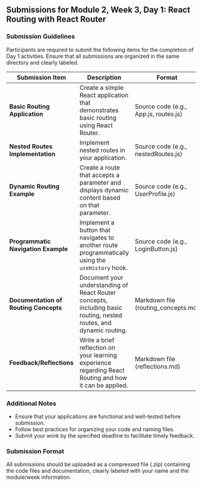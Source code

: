 ## Submissions for Module 2, Week 3, Day 1: React Routing with React Router

### Submission Guidelines

Participants are required to submit the following items for the completion of Day 1 activities. Ensure that all submissions are organized in the same directory and clearly labeled.

| **Submission Item**                     | **Description**                                                                                          | **Format**                             |
|-----------------------------------------|----------------------------------------------------------------------------------------------------------|----------------------------------------|
| **Basic Routing Application**           | Create a simple React application that demonstrates basic routing using React Router.                  | Source code (e.g., App.js, routes.js) |
| **Nested Routes Implementation**        | Implement nested routes in your application.                                                            | Source code (e.g., nestedRoutes.js)   |
| **Dynamic Routing Example**             | Create a route that accepts a parameter and displays dynamic content based on that parameter.           | Source code (e.g., UserProfile.js)    |
| **Programmatic Navigation Example**     | Implement a button that navigates to another route programmatically using the `useHistory` hook.        | Source code (e.g., LoginButton.js)    |
| **Documentation of Routing Concepts**   | Document your understanding of React Router concepts, including basic routing, nested routes, and dynamic routing. | Markdown file (routing_concepts.md)    |
| **Feedback/Reflections**                | Write a brief reflection on your learning experience regarding React Routing and how it can be applied. | Markdown file (reflections.md)         |

### Additional Notes
- Ensure that your applications are functional and well-tested before submission.
- Follow best practices for organizing your code and naming files.
- Submit your work by the specified deadline to facilitate timely feedback.

### Submission Format
All submissions should be uploaded as a compressed file (.zip) containing the code files and documentation, clearly labeled with your name and the module/week information.
